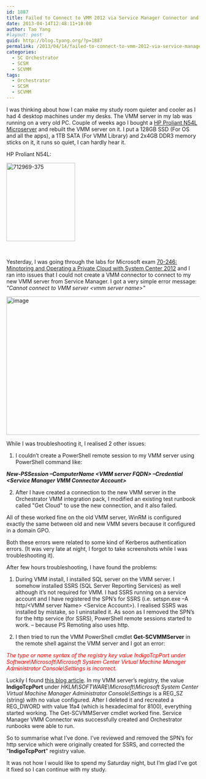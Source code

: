 ```yaml
---
id: 1887
title: Failed to Connect to VMM 2012 via Service Manager Connector and Orchestrator VMM Integration Pack
date: 2013-04-14T12:48:11+10:00
author: Tao Yang
#layout: post
guid: http://blog.tyang.org/?p=1887
permalink: /2013/04/14/failed-to-connect-to-vmm-2012-via-service-manager-connector-and-orchestrator-vmm-integration-pack/
categories:
  - SC Orchestrator
  - SCSM
  - SCVMM
tags:
  - Orchestrator
  - SCSM
  - SCVMM
---
```

I was thinking about how I can make my study room quieter and cooler as I had 4 desktop machines under my desks. The VMM server in my lab was running on a very old PC. Couple of weeks ago I bought a <a href="http://h10010.www1.hp.com/wwpc/uk/en/sm/WF06b/15351-15351-4237916-4237917-4237917-4248009-5336624.html?dnr=1">HP Proliant N54L Microserver</a> and rebuilt the VMM server on it. I put a 128GB SSD (For OS and all the apps), a 1TB SATA (For VMM Library) and 2x4GB DDR3 memory sticks on it, it runs so quiet, I can hardly hear it.

HP Proliant N54L:

<a href="http://blog.tyang.org/wp-content/uploads/2013/04/712969-375.png"><img style="background-image: none; padding-top: 0px; padding-left: 0px; display: inline; padding-right: 0px; border: 0px;" title="712969-375" alt="712969-375" src="http://blog.tyang.org/wp-content/uploads/2013/04/712969-375_thumb.png" width="179" height="204" border="0" /></a>

&nbsp;

Yesterday, I was going through the labs for Microsoft exam <a href="http://www.microsoft.com/learning/en/us/exam.aspx?id=70-246">70-246: Minotoring and Operating a Private Cloud with System Center 2012</a><em></em> and I ran into issues that I could not create a VMM connector to connect to my new VMM server from Service Manager. I got a very simple error message: <em>"Cannot connect to VMM server &lt;vmm server name&gt;"</em>

<a href="http://blog.tyang.org/wp-content/uploads/2013/04/image15.png"><img style="background-image: none; padding-top: 0px; padding-left: 0px; display: inline; padding-right: 0px; border: 0px;" title="image" alt="image" src="http://blog.tyang.org/wp-content/uploads/2013/04/image_thumb16.png" width="515" height="360" border="0" /></a>

While I was troubleshooting it, I realised 2 other issues:

1. I couldn’t create a PowerShell remote session to my VMM server using PowerShell command like:

<em><strong>New-PSSession –ComputerName &lt;VMM server FQDN&gt; –Credential &lt;Service Manager VMM Connector Account&gt;</strong></em>

2. After I have created a connection to the new VMM server in the Orchestrator VMM integration pack, I modified an existing test runbook called "Get Cloud" to use the new connection, and it also failed.

All of these worked fine on the old VMM server, WinRM is configured exactly the same between old and new VMM severs because it configured in a domain GPO.

Both these errors were related to some kind of Kerberos authentication errors. (It was very late at night, I forgot to take screenshots while I was troubleshooting it).

After few hours troubleshooting, I have found the problems:

1. During VMM install, I installed SQL server on the VMM server. I somehow installed SSRS (SQL Server Reporting Services) as well although it’s not required for VMM. I had SSRS running on a service account and I have registered the SPN’s for SSRS (i.e. setspn.exe –A http/&lt;VMM server Name&gt; &lt;Service Account&gt;). I realised SSRS was installed by mistake, so I uninstalled it. As soon as I removed the SPN’s for the http service (for SSRS), PowerShell remote sessions started to work. – because PS Remoting also uses http.

2. I then tried to run the VMM PowerShell cmdlet <strong>Get-SCVMMServer</strong> in the remote shell against the VMM server and I got an error:

<em><span style="color: #ff0000;">The type or name syntax of the registry key value IndigoTcpPort under Software\Microsoft\Microsoft System Center Virtual Machine Manager Administrator Console\Settings is incorrect.</span></em>

Luckily I found <a href="http://gokhanyildirim.wordpress.com/2012/05/01/the-type-or-name-syntax-of-the-registry-key-value-indigotcpport-under-softwaremicrosoftmicrosoft-system-center-virtual-machine-manager-administrator-consolesettings-is-incorrect/">this blog article</a>. In my VMM server’s registry, the value <strong>IndigoTcpPort</strong> under <em>HKLM\SOFTWARE\Microsoft\Microsoft System Center Virtual Machine Manager Administrator Console\Settings</em> is a REG_SZ (string) with no value configured. After I deleted it and recreated a REG_DWORD with value 1fa4 (which is hexadecimal for 8100), everything started working. The Get-SCVMMServer cmdlet worked fine. Service Manager VMM Connector was successfully created and Orchestrator runbooks were able to run.

So to summarise what I’ve done. I’ve reviewed and removed the SPN’s for http service which were originally created for SSRS, and corrected the "<strong>IndigoTcpPort</strong>" registry value.

It was not how I would like to spend my Saturday night, but I’m glad I’ve got it fixed so I can continue with my study.